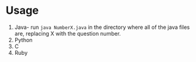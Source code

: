 # Usage
  1. Java- run `java NumberX.java` in the directory where all of the java files are, replacing X with the question number.
  2. Python
  3. C
  4. Ruby
